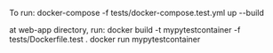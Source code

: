 To run:
docker-compose -f tests/docker-compose.test.yml up --build

at web-app directory, run: 
docker build -t mypytestcontainer -f tests/Dockerfile.test .
docker run mypytestcontainer

